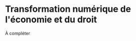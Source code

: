 Transformation numérique de l'économie et du droit
==================================================

À compléter